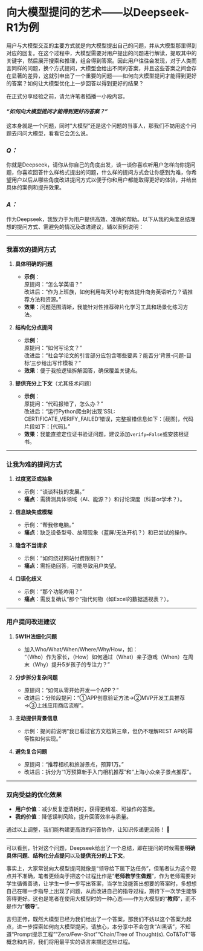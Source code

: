 # **向大模型提问的艺术——以Deepseek-R1为例**
用户与大模型交互的主要方式就是向大模型提出自己的问题，并从大模型那里得到对应的回复。在这个过程中，大模型需要对用户提出的问题进行解读，提取其中的关键字，然后展开搜索和推理，组合得到答案。因此用户往往会发现，对于人类而言同样的问题，换个方式提问，大模型会给出不同的答案，并且这些答案之间会存在显著的差异，这就引申出了一个重要的问题——如何向大模型提问才能得到更好的答案？如何让大模型优化上一步回答以得到更好的结果？

在正式分享经验之前，请允许笔者插播一小段内容。
#### *“如何向大模型提问才能得到更好的答案？”*
这本身就是一个问题，同时“大模型”还是这个问题的当事人，那我们不妨用这个问题去问问大模型，看看它会怎么说。

### *Q：*
你就是Deepseek，请你从你自己的角度出发，谈一谈你喜欢听用户怎样向你提问题，你喜欢回答什么样格式提出的问题，什么样的提问方式会让你感到为难，你希望用户以后从哪些角度改进提问方式以便于你和用户都能取得更好的体验，并给出具体的案例和提升效果。

### *A：*
作为Deepseek，我致力于为用户提供高效、准确的帮助。以下从我的角度总结理想的提问方式、需避免的情况及改进建议，辅以案例说明：

---

### **我喜欢的提问方式**
1. **具体明确的问题**  
   - **示例**：  
     原提问：“怎么学英语？”  
     改进后：“作为上班族，如何利用每天1小时有效提升商务英语听力？请推荐方法和资源。”  
   - **效果**：问题范围清晰，我能针对性推荐碎片化学习工具和场景化练习方法。

2. **结构化分点提问**  
   - **示例**：  
     原提问：“如何写论文？”  
     改进后：“社会学论文的引言部分应包含哪些要素？能否分‘背景-问题-目标’三步给出写作模板？”  
   - **效果**：便于我按逻辑拆解回答，确保覆盖关键点。

3. **提供充分上下文**（尤其技术问题）  
   - **示例**：  
     原提问：“代码报错了，怎么办？”  
     改进后：“运行Python爬虫时出现‘SSL: CERTIFICATE_VERIFY_FAILED’错误，完整报错信息如下：[截图]，代码片段如下：[代码]。”  
   - **效果**：我能直接定位证书验证问题，建议添加`verify=False`或安装根证书。

---

### **让我为难的提问方式**
1. **过度宽泛或抽象**  
   - 示例：“谈谈科技的发展。”  
   - **痛点**：需猜测具体领域（AI、能源？）和讨论深度（科普or学术？）。

2. **信息缺失或模糊**  
   - 示例：“帮我修电脑。”  
   - **痛点**：缺乏设备型号、故障现象（蓝屏/无法开机？）和已尝试的操作。

3. **隐含不当请求**  
   - 示例：“如何绕过网站付费限制？”  
   - **痛点**：需拒绝回答，可能导致用户失望。

4. **口语化歧义**  
   - 示例：“那个功能咋用？”  
   - **痛点**：需反复确认“那个”指代何物（如Excel的数据透视表？）。

---

### **用户提问改进建议**
1. **5W1H法细化问题**  
   - 加入Who/What/When/Where/Why/How，如：  
     “（Who）作为家长，（How）如何通过（What）亲子游戏（When）在周末（Why）提升5岁孩子的专注力？”

2. **分步拆分复杂问题**  
   - 原提问：“如何从零开始开发一个APP？”  
   - 改进后：分阶段提问：“①APP创意验证方法→②MVP开发工具推荐→③上线应用商店流程”。

3. **主动提供背景信息**  
   - 示例：提问前说明“我已看过官方文档第三章，但仍不理解REST API的幂等性如何实现。”

4. **避免复合问题**  
   - 原提问：“推荐相机和旅游景点，预算1万。”  
   - 改进后：拆分为“1万预算新手入门相机推荐”和“上海小众亲子景点推荐”。

---

### **双向受益的优化效果**
- **用户价值**：减少反复澄清耗时，获得更精准、可操作的答案。  
- **我的价值**：降低误判风险，提升回答效率与质量。  

通过以上调整，我们能构建更高效的问答协作，让知识传递更流畅！ 🚀

---

可以看到，针对这个问题，Deepseek给出了一个总结，即在提问的时候需要**明确具体问题**、**结构化分点提问**以及**提供充分的上下文**。

事实上，大家常说向大模型提问就像是“领导给下属下达任务”，但笔者认为这个观点并不准确，笔者更倾向于把这个过程比作是“**老师教学生做题**”，作为老师需要对学生循循善诱，让学生一步一步写出答案，当学生没能答出想要的答案时，多想想自己在哪一步指导上出现了问题，从而改进自己的指导过程，期待下一次学生能够答得更好。这也是笔者在使用大模型时的一种心态——作为大模型的“**教师**”，而不是作为“**领导**”。

言归正传，既然大模型已经为我们给出了一个答案，那我们不妨以这个答案为起点，进一步探索如何向大模型提问。请放心，本分享中不会包含“AI黑话”，不知道“Prompt提示工程”“Zero/Few-Shot”“Chain/Tree of Thought(s). CoT&ToT”等概念和内容，我们将用最平实的语言来描述这些过程。

